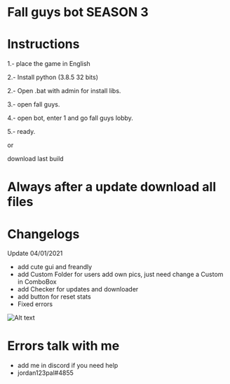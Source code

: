 # Fall guys bot SEASON 3

# Instructions

1.- place the game in English

2.- Install python (3.8.5 32 bits)

2.- Open .bat with admin for install libs.

3.- open fall guys.

4.- open bot, enter 1 and go fall guys lobby.

5.- ready.

or

download last build

# Always after a update download all files 

# Changelogs
Update 
04/01/2021
- add cute gui and freandly
- add Custom Folder for users add own pics, just need change a Custom in ComboBox
- add Checker for updates and downloader
- add button for reset stats
- Fixed errors

![Alt text](https://github.com/JORDANIDK/Fall-guys-BOT/blob/master/gui.png)



# Errors talk with me
- add me in discord if you need help
- jordan123pal#4855

